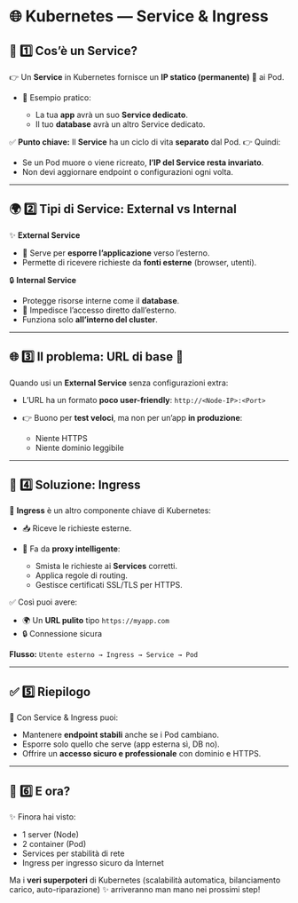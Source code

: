 # 🌐 Kubernetes — Service & Ingress

## 🧩 1️⃣ Cos’è un **Service**?

👉 Un **Service** in Kubernetes fornisce un **IP statico (permanente)** 🔢 ai Pod.

* 🔗 Esempio pratico:

  * La tua **app** avrà un suo **Service dedicato**.
  * Il tuo **database** avrà un altro Service dedicato.

✅ **Punto chiave:**
Il **Service** ha un ciclo di vita **separato** dal Pod.
👉 Quindi:

* Se un Pod muore o viene ricreato, **l’IP del Service resta invariato**.
* Non devi aggiornare endpoint o configurazioni ogni volta.

---

## 🌍 2️⃣ Tipi di Service: **External vs Internal**

✨ **External Service**

* 📡 Serve per **esporre l’applicazione** verso l’esterno.
* Permette di ricevere richieste da **fonti esterne** (browser, utenti).

🔒 **Internal Service**

* Protegge risorse interne come il **database**.
* 🚫 Impedisce l’accesso diretto dall’esterno.
* Funziona solo **all’interno del cluster**.

---

## 🌐 3️⃣ Il problema: URL di base 🧩

Quando usi un **External Service** senza configurazioni extra:

* L’URL ha un formato **poco user-friendly**:
  `http://<Node-IP>:<Port>`
* 👉 Buono per **test veloci**, ma non per un’app **in produzione**:

  * Niente HTTPS
  * Niente dominio leggibile

---

## 🚦 4️⃣ Soluzione: **Ingress**

🔀 **Ingress** è un altro componente chiave di Kubernetes:

* 📥 Riceve le richieste esterne.
* 🔗 Fa da **proxy intelligente**:

  * Smista le richieste ai **Services** corretti.
  * Applica regole di routing.
  * Gestisce certificati SSL/TLS per HTTPS.

✅ Così puoi avere:

* 🌍 Un **URL pulito** tipo `https://myapp.com`
* 🔒 Connessione sicura

**Flusso:**
`Utente esterno → Ingress → Service → Pod`

---

## ✅ 5️⃣ Riepilogo

📌 Con Service & Ingress puoi:

* Mantenere **endpoint stabili** anche se i Pod cambiano.
* Esporre solo quello che serve (app esterna sì, DB no).
* Offrire un **accesso sicuro e professionale** con dominio e HTTPS.

---

## 🚀 6️⃣ E ora?

✨ Finora hai visto:

* 1 server (Node)
* 2 container (Pod)
* Services per stabilità di rete
* Ingress per ingresso sicuro da Internet

Ma i **veri superpoteri** di Kubernetes (scalabilità automatica, bilanciamento carico, auto-riparazione) ✨ arriveranno man mano nei prossimi step!

